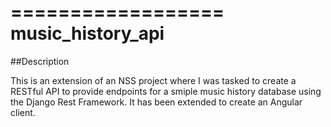 ==================
music_history_api
=================

##Description

This is an extension of an NSS project where I was tasked to create a RESTful API to provide endpoints for a smiple music history database using the Django Rest Framework. It has been extended to create an Angular client.


